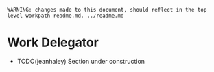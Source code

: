    WARNING: changes made to this document, should reflect in the top level workpath readme.md. ../readme.md
# Work Delegator
- TODO(jeanhaley) Section under construction